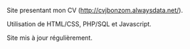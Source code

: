 Site presentant mon CV (http://cvjbonzom.alwaysdata.net/).

Utilisation de HTML/CSS, PHP/SQL et Javascript.

Site mis à jour régulièrement.
